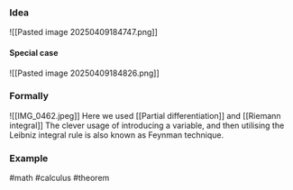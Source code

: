 ### Idea
![[Pasted image 20250409184747.png]]
#### Special case
![[Pasted image 20250409184826.png]]
### Formally
![[IMG_0462.jpeg]]
Here we used [[Partial differentiation]] and [[Riemann integral]]
The clever usage of introducing a variable, and then utilising the Leibniz integral rule is also known as Feynman technique.
### Example


#math #calculus #theorem 



